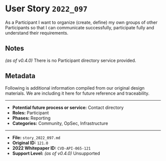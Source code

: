 
# User Story `2022_097` #

<!-- story-start -->As a Participant I want to organize (create, define) my own groups of other Participants so that I can communicate successfully, participate fully and understand their requirements.<!-- story-end -->

## Notes ##

*(as of v0.4.0)*
There is no Participant directory service provided.

## Metadata ##

Following is additional information compiled from our original design materials.
We are including it here for future reference and traceability.

---

- **Potential future process or service:** Contact directory
- **Roles:** Participant
- **Phases:** Reporting
- **Categories:** Community, OpSec, Infrastructure

---

- **File:** `story_2022_097.md`
- **Original ID:** `121.0`
- **2022 Whitepaper ID:** `CVD-API-065-121`
- **Support Level:** *(as of v0.4.0)* Unsupported
